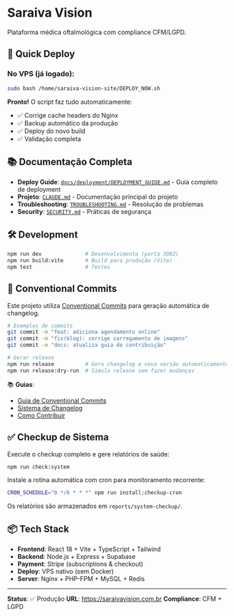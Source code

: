 # Saraiva Vision

Plataforma médica oftalmológica com compliance CFM/LGPD.

## 🚀 Quick Deploy

### No VPS (já logado):

```bash
sudo bash /home/saraiva-vision-site/DEPLOY_NOW.sh
```

**Pronto!** O script faz tudo automaticamente:
- ✅ Corrige cache headers do Nginx
- ✅ Backup automático da produção
- ✅ Deploy do novo build
- ✅ Validação completa

## 📚 Documentação Completa

- **Deploy Guide**: [`docs/deployment/DEPLOYMENT_GUIDE.md`](./docs/deployment/DEPLOYMENT_GUIDE.md) - Guia completo de deployment
- **Projeto**: [`CLAUDE.md`](./CLAUDE.md) - Documentação principal do projeto
- **Troubleshooting**: [`TROUBLESHOOTING.md`](./TROUBLESHOOTING.md) - Resolução de problemas
- **Security**: [`SECURITY.md`](./SECURITY.md) - Práticas de segurança

## 🛠️ Development

```bash
npm run dev              # Desenvolvimento (porta 3002)
npm run build:vite       # Build para produção (Vite)
npm test                 # Testes
```

## 📝 Conventional Commits

Este projeto utiliza [Conventional Commits](https://www.conventionalcommits.org/) para geração automática de changelog.

```bash
# Exemplos de commits
git commit -m "feat: adiciona agendamento online"
git commit -m "fix(blog): corrige carregamento de imagens"
git commit -m "docs: atualiza guia de contribuição"

# Gerar release
npm run release          # Gera changelog e nova versão automaticamente
npm run release:dry-run  # Simula release sem fazer mudanças
```

📚 **Guias**:
- [Guia de Conventional Commits](docs/CONVENTIONAL_COMMITS_GUIDE.md)
- [Sistema de Changelog](docs/CHANGELOG_AUTOMATION.md)
- [Como Contribuir](CONTRIBUTING.md)

## ✅ Checkup de Sistema

Execute o checkup completo e gere relatórios de saúde:

```bash
npm run check:system
```

Instale a rotina automática com cron para monitoramento recorrente:

```bash
CRON_SCHEDULE="0 */6 * * *" npm run install:checkup-cron
```

Os relatórios são armazenados em `reports/system-checkup/`.

## 📦 Tech Stack

- **Frontend**: React 18 + Vite + TypeScript + Tailwind
- **Backend**: Node.js + Express + Supabase
- **Payment**: Stripe (subscriptions & checkout)
- **Deploy**: VPS nativo (sem Docker)
- **Server**: Nginx + PHP-FPM + MySQL + Redis

---

**Status**: ✅ Produção
**URL**: https://saraivavision.com.br
**Compliance**: CFM + LGPD
